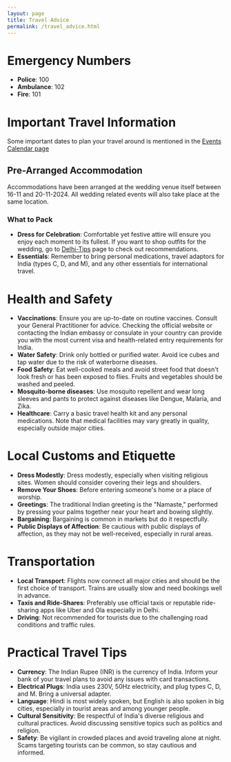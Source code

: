 ```yaml
---
layout: page
title: Travel Advice
permalink: /travel_advice.html
---
```


# Emergency Numbers

- **Police**: 100
- **Ambulance**: 102
- **Fire**: 101

# Important Travel Information
Some important dates to plan your travel around is mentioned in the [Events Calendar page](https://mazpar.github.io/goingtoIndia/events.html)

## Pre-Arranged Accommodation
Accommodations have been arranged at the wedding venue itself between 16-11 and 20-11-2024. All wedding related events will also take place at the same location.

### What to Pack
- **Dress for Celebration**:  Comfortable yet festive attire will ensure you enjoy each moment to its fullest. If you want to shop outfits for the wedding, go to [Delhi-Tips](https://mazpar.github.io/goingtoIndia/delhi.html) page to check out recommendations.
- **Essentials**: Remember to bring personal medications, travel adaptors for India (types C, D, and M), and any other essentials for international travel.

# Health and Safety

- **Vaccinations**: Ensure you are up-to-date on routine vaccines. Consult your General Practitioner for advice. Checking the official website or contacting the Indian embassy or consulate in your country can provide you with the most current visa and health-related entry requirements for India.
- **Water Safety**: Drink only bottled or purified water. Avoid ice cubes and tap water due to the risk of waterborne diseases.
- **Food Safety**: Eat well-cooked meals and avoid street food that doesn't look fresh or has been exposed to flies. Fruits and vegetables should be washed and peeled.
- **Mosquito-borne diseases**: Use mosquito repellent and wear long sleeves and pants to protect against diseases like Dengue, Malaria, and Zika.
- **Healthcare**: Carry a basic travel health kit and any personal medications. Note that medical facilities may vary greatly in quality, especially outside major cities.

# Local Customs and Etiquette

- **Dress Modestly**: Dress modestly, especially when visiting religious sites. Women should consider covering their legs and shoulders.
- **Remove Your Shoes**: Before entering someone's home or a place of worship.
- **Greetings**: The traditional Indian greeting is the "Namaste," performed by pressing your palms together near your heart and bowing slightly.
- **Bargaining**: Bargaining is common in markets but do it respectfully.
- **Public Displays of Affection**: Be cautious with public displays of affection, as they may not be well-received, especially in rural areas.

# Transportation

- **Local Transport**: Flights now connect all major cities and should be the first choice of transport. Trains are usually slow and need bookings well in advance.
- **Taxis and Ride-Shares**: Preferably use official taxis or reputable ride-sharing apps like Uber and Ola especially in Delhi.
- **Driving**: Not recommended for tourists due to the challenging road conditions and traffic rules.

# Practical Travel Tips

- **Currency**: The Indian Rupee (INR) is the currency of India. Inform your bank of your travel plans to avoid any issues with card transactions.
- **Electrical Plugs**: India uses 230V, 50Hz electricity, and plug types C, D, and M. Bring a universal adapter.
- **Language**: Hindi is most widely spoken, but English is also spoken in big cities, especially in tourist areas and among younger people.
- **Cultural Sensitivity**: Be respectful of India's diverse religious and cultural practices. Avoid discussing sensitive topics such as politics and religion.
- **Safety**: Be vigilant in crowded places and avoid traveling alone at night. Scams targeting tourists can be common, so stay cautious and informed.
